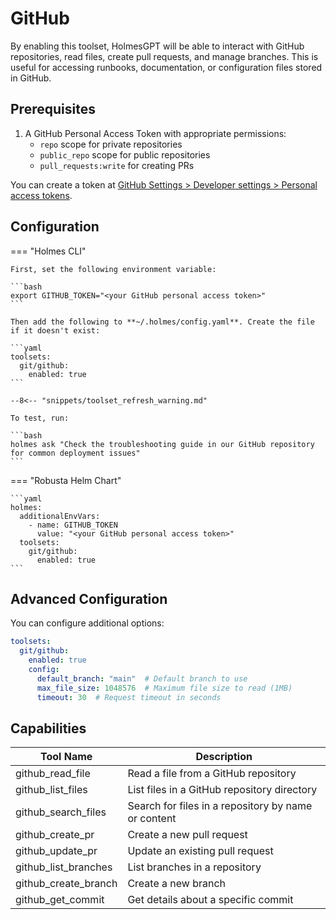# GitHub

By enabling this toolset, HolmesGPT will be able to interact with GitHub repositories, read files, create pull requests, and manage branches. This is useful for accessing runbooks, documentation, or configuration files stored in GitHub.

## Prerequisites

1. A GitHub Personal Access Token with appropriate permissions:
   - `repo` scope for private repositories
   - `public_repo` scope for public repositories
   - `pull_requests:write` for creating PRs

You can create a token at [GitHub Settings > Developer settings > Personal access tokens](https://github.com/settings/tokens).

## Configuration

=== "Holmes CLI"

    First, set the following environment variable:

    ```bash
    export GITHUB_TOKEN="<your GitHub personal access token>"
    ```

    Then add the following to **~/.holmes/config.yaml**. Create the file if it doesn't exist:

    ```yaml
    toolsets:
      git/github:
        enabled: true
    ```

    --8<-- "snippets/toolset_refresh_warning.md"

    To test, run:

    ```bash
    holmes ask "Check the troubleshooting guide in our GitHub repository for common deployment issues"
    ```

=== "Robusta Helm Chart"

    ```yaml
    holmes:
      additionalEnvVars:
        - name: GITHUB_TOKEN
          value: "<your GitHub personal access token>"
      toolsets:
        git/github:
          enabled: true
    ```

## Advanced Configuration

You can configure additional options:

```yaml
toolsets:
  git/github:
    enabled: true
    config:
      default_branch: "main"  # Default branch to use
      max_file_size: 1048576  # Maximum file size to read (1MB)
      timeout: 30  # Request timeout in seconds
```

## Capabilities

| Tool Name | Description |
|-----------|-------------|
| github_read_file | Read a file from a GitHub repository |
| github_list_files | List files in a GitHub repository directory |
| github_search_files | Search for files in a repository by name or content |
| github_create_pr | Create a new pull request |
| github_update_pr | Update an existing pull request |
| github_list_branches | List branches in a repository |
| github_create_branch | Create a new branch |
| github_get_commit | Get details about a specific commit |
